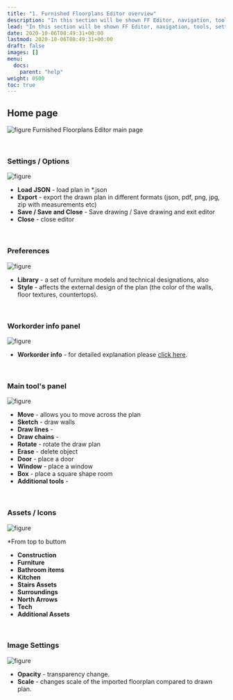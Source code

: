 ```yaml
---
title: "1. Furnished Floorplans Editor overview"
description: "In this section will be shown FF Editor, navigation, tools, settings."
lead: "In this section will be shown FF Editor, navigation, tools, settings."
date: 2020-10-06T08:49:31+00:00
lastmod: 2020-10-06T08:49:31+00:00
draft: false
images: []
menu:
  docs:
    parent: "help"
weight: 0500
toc: true
---
```


## Home page

![figure](/FFEditorMainPage.jpg "")
Furnished Floorplans Editor main page

&nbsp;  

### Settings / Options
![figure](/FFEditorSettings.jpg "")

* **Load JSON** - load plan in *.json
* **Export** - export the drawn plan in different formats (json, pdf, png, jpg, zip with measurements etc)
* **Save / Save and Close** - Save drawing / Save drawing and exit editor
* **Close** - close editor

&nbsp;  

### Preferences
![figure](/FFEditorLibrary.jpg "")

* **Library** - a set of furniture models and technical designations, also 
* **Style** - affects the external design of the plan (the color of the walls, floor textures, countertops).

&nbsp;  

### Workorder info panel
![figure](/FFEditorWorkorderInfo.jpg "")

* **Workorder info** - for detailed explanation please <a href="/docs/prologue/orders-list/orders/newordercreation/#workorder-specifications">click here</a>.</p>

&nbsp;  

### Main tool's panel
![figure](/FFEditorMainPanel.jpg "")

* **Move** - allows you to move across the plan
* **Sketch** - draw walls
* **Draw lines** - 
* **Draw chains** - 
* **Rotate** - rotate the draw plan
* **Erase** - delete object
* **Door** - place a door
* **Window** - place a window
* **Box** - place a square shape room
* **Additional tools** - 

&nbsp;  

### Assets / Icons
![figure](/FFEditorAssetsIcons.jpg "")

*From top to buttom
* **Construction**
* **Furniture**
* **Bathroom items**
* **Kitchen**
* **Stairs Assets**
* **Surroundings**
* **North Arrows**
* **Tech**
* **Additional Assets**

&nbsp;  

### Image Settings
![figure](/FFEditorOpacity.jpg "")

* **Opacity** - transparency change.
* **Scale** - changes scale of the imported floorplan compared to drawn plan.